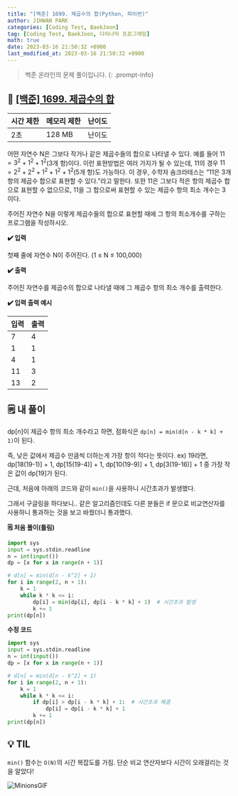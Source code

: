 ```yaml
---
title: "[백준] 1699. 제곱수의 합(Python, 파이썬)"
author: JIHWAN PARK
categories: [Coding Test, BaekJoon]
tag: [Coding Test, BaekJoon, 다이나믹 프로그래밍]
math: true
date: 2023-03-16 21:50:32 +0900
last_modified_at: 2023-03-16 21:50:32 +0900
---
```

> 백준 온라인의 문제 풀이입니다.
{: .prompt-info}

## 📖 <a href='https://www.acmicpc.net/problem/1699' target='_blank'>[백준] 1699. 제곱수의 합</a>

|시간 제한|메모리 제한|난이도|
|---|---|---|
|2초|128 MB|난이도|

어떤 자연수 N은 그보다 작거나 같은 제곱수들의 합으로 나타낼 수 있다. 예를 들어 $11=3^2+1^2+1^2$(3개 항)이다. 이런 표현방법은 여러 가지가 될 수 있는데, 11의 경우 $11=2^2+2^2+1^2+1^2+1^2$(5개 항)도 가능하다. 이 경우, 수학자 숌크라테스는 “11은 3개 항의 제곱수 합으로 표현할 수 있다.”라고 말한다. 또한 11은 그보다 적은 항의 제곱수 합으로 표현할 수 없으므로, 11을 그 합으로써 표현할 수 있는 제곱수 항의 최소 개수는 3이다.

주어진 자연수 N을 이렇게 제곱수들의 합으로 표현할 때에 그 항의 최소개수를 구하는 프로그램을 작성하시오.

**✔️ 입력**

첫째 줄에 자연수 N이 주어진다. (1 ≤ N ≤ 100,000)

**✔️ 출력**

주어진 자연수를 제곱수의 합으로 나타낼 때에 그 제곱수 항의 최소 개수를 출력한다.

**✔️ 입력 출력 예시**


|입력|출력|
|---|---|
|7|4|
|1|1|
|4|1|
|11|3|
|13|2|


## 🗒️ 내 풀이
dp[n]이 제곱수 항의 최소 개수라고 하면, 점화식은 `dp[n] = min(d[n - k * k] + 1)`이 된다. 

즉, 낮은 값에서 제곱수 만큼씩 더하는게 가장 항이 적다는 뜻이다. ex) 19라면, dp[18(19-1)] + 1, dp[15(19-4)] + 1, dp[10(19-9)] + 1, dp[3(19-16)] + 1 중 가장 작은 값이 dp[19]가 된다.

근데, 처음에 아래의 코드와 같이 `min()`을 사용하니 시간초과가 발생했다. 

그래서 구글링을 하다보니.. 같은 알고리즘인데도 다른 분들은 if 문으로 비교연산자를 사용하니 통과하는 것을 보고 바꿨더니 통과했다.

**🗒️ 처음 풀이(틀림)**

```python
import sys
input = sys.stdin.readline
n = int(input())
dp = [x for x in range(n + 1)]

# d[n] = min(d[n - k^2] + 1)
for i in range(2, n + 1):
    k = 1
    while k * k <= i:
        dp[i] = min(dp[i], dp[i - k * k] + 1)  # 시간초과 발생
        k += 1
print(dp[n])
```

**수정 코드**

```python
import sys
input = sys.stdin.readline
n = int(input())
dp = [x for x in range(n + 1)]

# d[n] = min(d[n - k^2] + 1)
for i in range(2, n + 1):
    k = 1
    while k * k <= i:
        if dp[i] > dp[i - k * k] + 1:  # 시간초과 해결
            dp[i] = dp[i - k * k] + 1
        k += 1
print(dp[n])
```

## 💡 TIL
`min()` 함수는 `O(N)`의 시간 복잡도를 가짐. 단순 비교 연산자보다 시간이 오래걸리는 것을 알았다!

![MinionsGIF](https://user-images.githubusercontent.com/76936390/225056853-6fd6c6e9-f78e-43c6-aea7-87f4da04a8f4.gif)